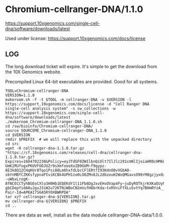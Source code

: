 Chromium-cellranger-DNA/1.1.0
========================

<https://support.10xgenomics.com/single-cell-dna/software/downloads/latest>

Used under license:
https://support.10xgenomics.com/docs/license


LOG
---

The long download ticket will expire.  It's simple to get the download from the 10X Genomics website.

Precompiled Linux 64-bit executables are provided.  Good for all systems.

    TOOL=Chromium-cellranger-DNA
    VERSION=1.1.0
    makeroom.sh -f -t $TOOL -m cellranger-DNA -v $VERSION -l https://support.10xgenomics.com/docs/license -d "Cell Ranger DNA single-cell analysis system" -s sw_collections -w https://support.10xgenomics.com/single-cell-dna/software/downloads/latest
    ./makeroom_Chromium-cellranger-DNA_1.1.0.sh 
    cd /sw/bioinfo/Chromium-cellranger-DNA/
    source SOURCEME_Chromium-cellranger-DNA_1.1.0 
    cd $VERSION
    rmdir $PREFIX  # we will replace this with the unpacked directory
    cd src
    wget -O cellranger-dna-1.1.0.tar.gz "https://cf.10xgenomics.com/releases/cell-dna/cellranger-dna-1.1.0.tar.gz?Expires=1604702238&Policy=eyJTdGF0ZW1lbnQiOlt7IlJlc291cmNlIjoiaHR0cHM6Ly9jZi4xMHhnZW5vbWljcy5jb20vcmVsZWFzZXMvY2VsbC1kbmEvY2VsbHJhbmdlci1kbmEtMS4xLjAudGFyLmd6IiwiQ29uZGl0aW9uIjp7IkRhdGVMZXNzVGhhbiI6eyJBV1M6RXBvY2hUaW1lIjoxNjA0NzAyMjM4fX19XX0_&Signature=dUfO-UmK2RUfogxPKUVFOOJUZr9sXmfooeXoIB9GUM~f9qypz-8E3k8Q12CHqKUr8Tqo1Psi88Lm6hxfdLbcCFlERtfI93KdnO0vVGbA0-sbYnMBfCZKKsfypnaPIviKCBk4UPH1zo0LOOZMn8JL2dbzouH2WxQMGavsO90rM8gzjyxOx0C9yw8Ln--uWbxLrogK-8fNCECCTyhBGEoCXlo3H0Hb1EQEKdY1l11Fb8DgJxvEHvOVap4Fy~juDyROTkjrKXKaEUyNvsS3-gbCDepYidA0uJguJ3iW2u72KTNiWBoCN2mVufH8brKda~txRVniFfXLuSvtYq7BHmRYzA__&Key-Pair-Id=APKAI7S6A5RYOXBWRPDA" 
    tar xzf cellranger-dna-${VERSION}.tar.gz 
    mv cellranger-dna-${VERSION} $PREFIX
    cd ..


There are data as well, install as the data module cellranger-DNA-data/1.0.0.

